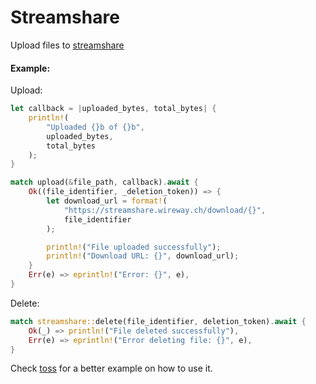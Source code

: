 # Streamshare

Upload files to [streamshare](https://streamshare.wireway.ch)

#### Example:

Upload:

```rust
let callback = |uploaded_bytes, total_bytes| {
    println!(
        "Uploaded {}b of {}b",
        uploaded_bytes,
        total_bytes
    );
}

match upload(&file_path, callback).await {
    Ok((file_identifier, _deletion_token)) => {
        let download_url = format!(
            "https://streamshare.wireway.ch/download/{}",
            file_identifier
        );

        println!("File uploaded successfully");
        println!("Download URL: {}", download_url);
    }
    Err(e) => eprintln!("Error: {}", e),
}
```

Delete:

```rust
match streamshare::delete(file_identifier, deletion_token).await {
    Ok(_) => println!("File deleted successfully"),
    Err(e) => eprintln!("Error deleting file: {}", e),
}
```

Check [toss](https://github.com/Waradu/to-streamshare) for a better example on how to use it.
